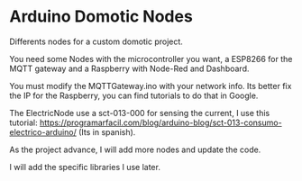 # Arduino Domotic Nodes

Differents nodes for a custom domotic project.

You need some Nodes with the microcontroller you want, a ESP8266 for the MQTT gateway and a Raspberry with Node-Red and Dashboard.

You must modify the MQTTGateway.ino with your network info. Its better fix the IP for the Raspberry, you can find tutorials to do that in Google.

The ElectricNode use a sct-013-000 for sensing the current, I use this tutorial: https://programarfacil.com/blog/arduino-blog/sct-013-consumo-electrico-arduino/ (Its in spanish).

As the project advance, I will add more nodes and update the code.

I will add the specific libraries I use later.